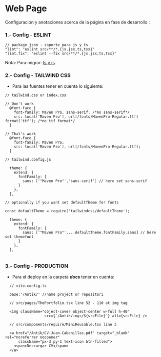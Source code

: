 # Web Page

Configuración y anotaciones acerca de la página en fase de desarrollo :

### 1.- Config - ESLINT
```
// package.json - soporte para js y ts
"lint": "eslint src/**/*.{js.jsx,ts,tsx}"
"lint.fix": "eslint --fix src/**/*.{js.jsx,ts,tsx}"
```

Nota: Para migrar: [ts y js](https://stackoverflow.com/questions/62953124/configure-eslint-to-parse-ts-and-tsx-as-typescript-and-js-and-jsx-as-ecmascr). 

### 2.- Config - TAILWIND CSS

- Para las fuentes tener en cuenta lo siguiente:
```
// tailwind.css or index.css

// Don't work
  @font-face {
    font-family: Maven Pro, sans-serif; /*no sans-serif*/
    src: local('Maven Pro'), url(/fonts/MavenPro-Regular.ttf) format('ttf'); /*no ttf format*/
  }

// That's work
  @font-face {
    font-family: Maven Pro;
    src: local('Maven Pro'), url(/fonts/MavenPro-Regular.ttf);
  }
```

```
// tailwind.config.js

  theme: {
    extend: {
      fontFamily: {
        sans: ['"Maven Pro"','sans-serif'] // here set sans-serif
      }
    },
  },

// optionally if you want set defaultTheme for fonts

const defaultTheme = require('tailwindcss/defaultTheme');

  theme: {
    extend: {
      fontFamily: {
        sans: ['"Maven Pro"',...defaultTheme.fontFamily.sans] // here set themefont
      }
    },
  },


```

### 3.- Config - PRODUCTION

- Para el deploy en la carpeta ***docs*** tener en cuenta:
```
  // vite.config.ts

  base:'/Antik/' //name project or repositori
```

```
  // src/pages/ThePortfolio.tsx line 52 - 110 at img tag
  
  <img className="object-cover object-center w-full h-40" 
                  src={`/Antik/imgs/${srcFile}`} alt={srcFile} />

  // src/components/require/MiniReusable.tsx line 3

  <a href="/Antik/CV-Juan-Cabanillas.pdf" target="_blank" rel="noreferrer noopener"
      className="px-3 py-1 text-icon btn-filled">
    <span>Descargar CV</span>
  </a>
```